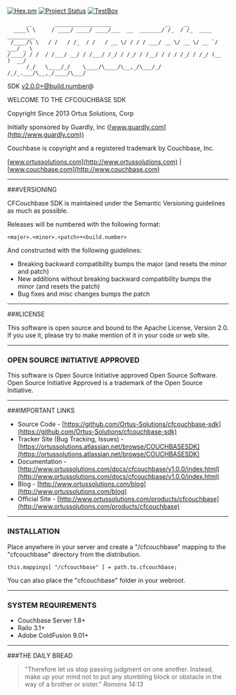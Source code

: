 [![Hex.pm](https://img.shields.io/hexpm/l/plug.svg)](http://www.apache.org/licenses/LICENSE-2.0) [![Project Status](https://stillmaintained.com/bentonam/cfcouchbase-sdk.png)](https://stillmaintained.com/bentonam/cfcouchbase-sdk) [![TestBox](https://img.shields.io/badge/tested_with-TestBox-blue.svg)](http://wiki.coldbox.org/wiki/TestBox.cfm)

	      __       __________________                 __    __                  
	  ____\ \     / ____/ ____/ ____/___  __  _______/ /_  / /_  ____ _________ 
	 /____/\ \   / /   / /_  / /   / __ \/ / / / ___/ __ \/ __ \/ __ `/ ___/ _ \
	/____/ / /  / /___/ __/ / /___/ /_/ / /_/ / /__/ / / / /_/ / /_/ (__  )  __/
	      /_/   \____/_/    \____/\____/\__,_/\___/_/ /_/_.___/\__,_/____/\___/ 
	                                                                            
	                                                                                                                                                                                                                                                                       
SDK v2.0.0+@build.number@

WELCOME TO THE CFCOUCHBASE SDK

Copyright Since 2013 Ortus Solutions, Corp

Initially sponsored by Guardly, Inc ([www.guardly.com](http://www.guardly.com))

Couchbase is copyright and a registered trademark by Couchbase, Inc.

[www.ortussolutions.com](http://www.ortussolutions.com) | [www.couchbase.com](http://www.couchbase.com)

---

###VERSIONING

CFCouchbase SDK is maintained under the Semantic Versioning guidelines as much as possible.

Releases will be numbered with the following format:

`<major>.<minor>.<patch>+<build.number>`

And constructed with the following guidelines:

* Breaking backward compatibility bumps the major (and resets the minor and patch)
* New additions without breaking backward compatibility bumps the minor (and resets the patch)
* Bug fixes and misc changes bumps the patch

---

###LICENSE

This software is open source and bound to the Apache License, Version 2.0. If you use it,
please try to make mention of it in your code or web site.

---

### OPEN SOURCE INITIATIVE APPROVED

This software is Open Source Initiative approved Open Source Software.
Open Source Initiative Approved is a trademark of the Open Source Initiative.

---

###IMPORTANT LINKS


- Source Code - [https://github.com/Ortus-Solutions/cfcouchbase-sdk](https://github.com/Ortus-Solutions/cfcouchbase-sdk)
- Tracker Site (Bug Tracking, Issues) - [https://ortussolutions.atlassian.net/browse/COUCHBASESDK](https://ortussolutions.atlassian.net/browse/COUCHBASESDK)
- Documentation - [http://www.ortussolutions.com/docs/cfcouchbase/v1.0.0/index.html](http://www.ortussolutions.com/docs/cfcouchbase/v1.0.0/index.html)
- Blog - [http://www.ortussolutions.com/blog](http://www.ortussolutions.com/blog)
- Official Site - [http://www.ortussolutions.com/products/cfcouchbase](http://www.ortussolutions.com/products/cfcouchbase)

---

### INSTALLATION

Place anywhere in your server and create a "/cfcouchbase" mapping to the
"cfcouchbase" directory from the distribution.

```
this.mappings[ "/cfcouchbase" ] = path.to.cfcouchbase;
```

You can also place the "cfcouchbase" folder in your webroot.

---

### SYSTEM REQUIREMENTS

- Couchbase Server 1.8+
- Railo 3.1+
- Adobe ColdFusion 9.01+

---

###THE DAILY BREAD

> "Therefore let us stop passing judgment on one another. Instead, make up your mind not to put any stumbling block or obstacle in the way of a brother or sister." <cite>Romans 14:13</cite>
